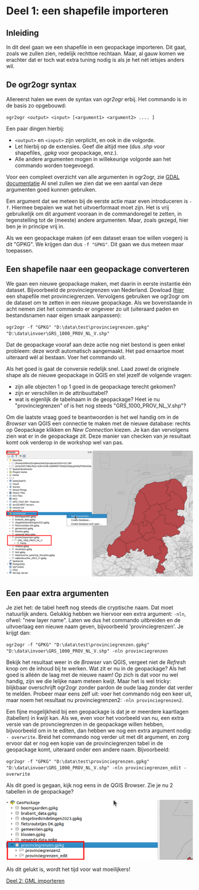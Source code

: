 # Deel 1: een shapefile importeren

## Inleiding 

In dit deel gaan we een shapefile in een geopackage importeren. Dit gaat, zoals we zullen zien, redelijk rechttoe rechtaan. Maar, al gauw komen we erachter dat er toch wat extra tuning nodig is als je het nét ietsjes anders wil.  

## De ogr2ogr syntax

Allereerst halen we even de syntax van _ogr2ogr_ erbij. Het commando is in de basis zo opgebouwd:

`ogr2ogr <output> <input> [<argument1> <argument2> .... ]`

Een paar dingen hierbij:

* `<output>` en `<input>` zijn verplicht, en ook in die volgorde.
* Let hierbij op de extensies. Geef die altijd mee (dus _.shp_ voor shapefiles, _.gpkg_ voor geopackage, enz.).
* Alle andere argumenten mogen in willekeurige volgorde aan het commando worden toegevoegd. 

Voor een compleet overzicht van alle argumenten in ogr2ogr, zie [GDAL documentatie](https://gdal.org/en/stable/programs/ogr2ogr.html)
Al snel zullen we zien dat we een aantal van deze argumenten goed kunnen gebruiken. 

Een argument dat we meteen bij de eerste actie maar even introduceren is `-f`. Hiermee bepalen we wat het uitvoerformaat moet zijn. Het is vrij gebruikelijk om dit argument vooraan in de commandoregel te zetten, in tegenstelling tot de (meeste) andere argumenten. Maar, zoals gezegd, hier ben je in principe vrij in. 

Als we een geopackage maken (of een dataset eraan toe willen voegen) is dit "GPKG". We krijgen dan dus `-f "GPKG"`. Dit gaan we dus meteen maar toepassen.

## Een shapefile naar een geopackage converteren

We gaan een nieuwe geopackage maken, met daarin in eerste instantie één dataset. Bijvoorbeeld de provinciegrenzen van Nederland.
Dowload ([hier](https://www.nationaalgeoregister.nl/geonetwork/srv/dut/catalog.search#/metadata/e73b01f6-28c7-4bb7-a782-e877e8113e2c) een shapefile met provinciegrenzen. 
Vervolgens gebruiken we ogr2ogr om de dataset om te zetten in een nieuwe geopackage. Als we bovenstaande in acht nemen ziet het commando er ongeveer zo uit (uiteraard paden en bestandsnamen naar eigen smaak aanpassen):

`ogr2ogr -f "GPKG" "D:\data\test\provinciegrenzen.gpkg" "D:\data\invoer\GRS_1000_PROV_NL_V.shp"`

Dat de geopackage vooraf aan deze actie nog niet bestond is geen enkel probleem: deze wordt automatisch aangemaakt. Het pad ernaartoe moet uiteraard wél al bestaan. Voer het commando uit.

Als het goed is gaat de conversie redelijk snel. Laad zowel de originele shape als de nieuwe geopackage in QGIS en stel jezelf de volgende vragen:

* zijn alle objecten 1 op 1 goed in de geopackage terecht gekomen?
* zijn er verschillen in de attribuuttabel?
* wat is eigenlijk de tabelnaam in de geopackage? Heet ie nu "provinciegrenzen" of is het nog steeds "GRS_1000_PROV_NL_V.shp"?

Om die laatste vraag goed te beantwoorden is het wel handig om in de _Browser_ van QGIS een connectie te maken met de nieuwe database: rechts op Geopackage klikken en _New Connection_ kiezen. Je kan dan vervolgens zien wat er in de geopackage zit. Deze manier van checken van je resultaat komt ook verderop in de workshop wel van pas.

![QGIS Browser](/images/QGIS_browser.png)

## Een paar extra argumenten
Je ziet het: de tabel heeft nog steeds die cryptische naam. Dat moet natuurlijk anders. Gelukkig hebben we hiervoor een extra argument: `-nln`, ofwel: "new layer name". 
Laten we dus het commando uitbreiden en de uitvoerlaag een nieuwe naam geven, bijvoorbeeld 'provinciegrenzen'. Je krijgt dan:

`ogr2ogr -f "GPKG" "D:\data\test\provinciegrenzen.gpkg" "D:\data\invoer\GRS_1000_PROV_NL_V.shp" -nln provinciegrenzen`

Bekijk het resultaat weer in de _Browser_ van QGIS, vergeet niet de _Refresh_ knop om de inhoud bij te werken. Wat zit er nu in de geopackage? Als het goed is alléén de laag met de nieuwe naam! Op zich is dat voor nu wel handig, zijn we die lelijke naam meteen kwijt. Maar het is wel tricky: blijkbaar overschrijft ogr2ogr zonder pardon de oude laag zonder dat verder te melden. Probeer maar eens zelf uit: voer het commando nóg een keer uit, maar noem het resultaat nu provinciegrenzen2: `-nln provinciegrenzen2`. 

Een fijne mogelijkheid bij een geopackage is dat je er meerdere kaartlagen (tabellen) in kwijt kan. Als we, even voor het voorbeeld van nu, een extra versie van de provnciegrenzen in de geopackage willen hebben, bijvoorbeeld om in te editen, dan hebben we nog een extra argument nodig: `- overwrite`. 
Breid het commando nog verder uit met dit argument, en zorg ervoor dat er nog een kopie van de provinciegrenzen tabel in de geopackage komt, uiteraard onder een andere naam. Bijvoorbeeld:

`ogr2ogr -f "GPKG" "D:\data\test\provinciegrenzen.gpkg" "D:\data\invoer\GRS_1000_PROV_NL_V.shp" -nln provinciegrenzen_edit -overwrite`

Als dit goed is gegaan, kijk nog eens in de QGIS Browser. Zie je nu 2 tabellen in de geopackage? 

![Browser 2 tabellen](/images/broser_2tabellen.png)

Als dit gelukt is, wordt het tijd voor wat moeilijkers!

[Deel 2: GML importeren](2_GML_Importeren.md)
